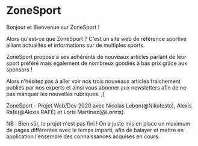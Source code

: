 # ZoneSport

Bonjour et Bienvenue sur ZoneSport ! 

Alors qu'est-ce que ZoneSport ? C'est un site web de référence sportive alliant actualités et informations sur de multiples sports.

ZoneSport propose à ses adhérents de nouveaux articles parlant de leur sport préféré mais également de nombreux goodies à bas prix grâce aux sponsors !

Alors n'hésitez pas à aller voir nos trois nouveaux articles fraichement publiés par nos experts et ainsi vous abonner aux newsletters afin de ne pas manquer les nouvelles rubriques. ;)

ZoneSport - Projet Web/Dev 2020 avec Nicolas Lebon(@Nikotesto), Alexis Rafé(@Alexis RAFÉ) et Loris Martinez(@Loriris).

NB : Bien sûr, le projet n'est pas fini ! On a juste mis en place un maximum de pages différentes avec le temps imparti, afin de balayer et mettre en application l'ensemble des connaissances acquises en cours.

